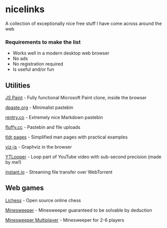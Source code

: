 # nicelinks
A collection of exceptionally nice free stuff I have come across around the web

### Requirements to make the list
* Works well in a modern desktop web browser
* No ads
* No registration required
* Is useful and/or fun


## Utilities

[JS Paint](https://jspaint.app/) - Fully functional Microsoft Paint clone, inside the browser

[dpaste.org](https://dpaste.org/) - Minimalist pastebin

[rentry.co](https://rentry.co/) - Extremely nice Markdown pastebin

[fluffy.cc](https://fluffy.cc/) - Pastebin and file uploads

[tldr pages](https://tldr.ostera.io/) - Simplified man pages with practical examples

[viz-js](http://viz-js.com/) - Graphviz in the browser

[YTLooper](https://andriamanitra.github.io/YTLooper) - Loop part of YouTube video with sub-second precision (made by me!)

[instant.io](https://instant.io/) - Streaming file transfer over WebTorrent


## Web games

[Lichess](https://lichess.org) - Open source online chess

[Minesweeper](https://www.chiark.greenend.org.uk/~sgtatham/puzzles/js/mines.html) - Minesweeper guaranteed to be solvable by deduction

[Minesweeper Multiplayer](https://minesweeper-multiplayer.dk/) - Minesweeper for 2-6 players
